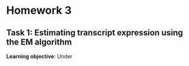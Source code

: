 # Homework 3

## Task 1: Estimating transcript expression using the EM algorithm
**Learning objective**: Under
<!--stackedit_data:
eyJoaXN0b3J5IjpbMTQxMzU2ODIyMF19
-->